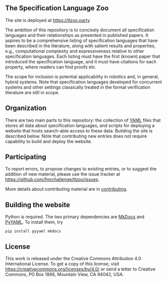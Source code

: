 The Specification Language Zoo
------------------------------

The site is deployed at <https://tlzoo.party>

The ambition of this repository is to concisely document all specification
languages and their relationships as presented in published papers. It aspires
to be a comprehensive listing of specification languages that have been
described in the literature, along with salient results and properties, e.g.,
computational complexity and expressiveness relative to other specification
languages. Each listing must have the first (known) paper that introduced the
specification language, and it must have citations for each property, where
readers can find proofs etc.

The scope for inclusion is potential applicability in robotics and, in general,
hybrid systems. Note that specification languages developed for concurrent
systems and other settings classically treated in the formal verification
literature are still in scope.


Organization
------------

There are two main parts to this repository: the collection of [YAML](
http://yaml.org/) files that stores all data about specification languages, and
scripts for deploying a website that hosts search-able access to these data.
Building the site is described below. Note that contributing new entries does
not require capability to build and deploy the website.


Participating
-------------

To report errors, to propose changes to existing entries, or to suggest the
addition of new material, please use the issue tracker at
<https://github.com/fmrchallenge/tlzoo/issues>.

More details about contributing material are in [contributing](CONTRIBUTING.md).


Building the website
--------------------

Python is required. The two primary dependencies are [MkDocs](
http://www.mkdocs.org/) and [PyYAML](http://pyyaml.org/wiki/PyYAML). To install
them, try

    pip install pyyaml mkdocs


License
-------

This work is released under the Creative Commons Attribution 4.0 International
License. To get a copy of this license, visit
<https://creativecommons.org/licenses/by/4.0/>
or send a letter to Creative Commons, PO Box 1866, Mountain View, CA 94042, USA.
